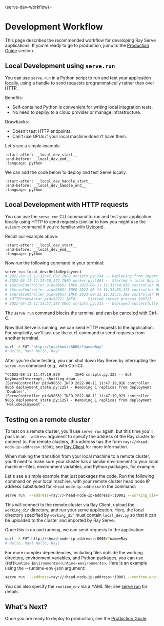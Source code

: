 (serve-dev-workflow)=

# Development Workflow

This page describes the recommended workflow for developing Ray Serve applications. If you're ready to go to production, jump to the [Production Guide](serve-in-production) section.

## Local Development using `serve.run`

You can use `serve.run` in a Python script to run and test your application locally, using a handle to send requests programmatically rather than over HTTP.

Benefits:

- Self-contained Python is convenient for writing local integration tests.
- No need to deploy to a cloud provider or manage infrastructure.

Drawbacks:

- Doesn't test HTTP endpoints.
- Can't use GPUs if your local machine doesn't have them.

Let's see a simple example.

```{literalinclude} ../serve/doc_code/local_dev.py
:start-after: __local_dev_start__
:end-before: __local_dev_end__
:language: python
```

We can add the code below to deploy and test Serve locally.

```{literalinclude} ../serve/doc_code/local_dev.py
:start-after: __local_dev_handle_start__
:end-before: __local_dev_handle_end__
:language: python
```

## Local Development with HTTP requests

You can use the `serve run` CLI command to run and test your application locally using HTTP to send requests (similar to how you might use the `uvicorn` command if you're familiar with [Uvicorn](https://www.uvicorn.org/)).

Recall our example above:

```{literalinclude} ../serve/doc_code/local_dev.py
:start-after: __local_dev_start__
:end-before: __local_dev_end__
:language: python
```

Now run the following command in your terminal:

```bash
serve run local_dev:HelloDeployment
# 2022-08-11 11:31:47,692 INFO scripts.py:294 -- Deploying from import path: "local_dev:graph".
# 2022-08-11 11:31:50,372 INFO worker.py:1481 -- Started a local Ray instance. View the dashboard at http://127.0.0.1:8265.
# (ServeController pid=9865) INFO 2022-08-11 11:31:54,039 controller 9865 http_state.py:129 - Starting HTTP proxy with name 'SERVE_CONTROLLER_ACTOR:SERVE_PROXY_ACTOR-dff7dc5b97b4a11facaed746f02448224aa0c1fb651988ba7197e949' on node 'dff7dc5b97b4a11facaed746f02448224aa0c1fb651988ba7197e949' listening on '127.0.0.1:8000'
# (ServeController pid=9865) INFO 2022-08-11 11:31:55,373 controller 9865 deployment_state.py:1232 - Adding 1 replicas to deployment 'Doubler'.
# (ServeController pid=9865) INFO 2022-08-11 11:31:55,389 controller 9865 deployment_state.py:1232 - Adding 1 replicas to deployment 'HelloDeployment'.
# (HTTPProxyActor pid=9872) INFO:     Started server process [9872]
# 2022-08-11 11:31:57,383 SUCC scripts.py:315 -- Deployed successfully.
```

The `serve run` command blocks the terminal and can be canceled with Ctrl-C.

Now that Serve is running, we can send HTTP requests to the application.
For simplicity, we'll just use the `curl` command to send requests from another terminal.

```bash
curl -X PUT "http://localhost:8000/?name=Ray"
# Hello, Ray! Hello, Ray!
```

After you're done testing, you can shut down Ray Serve by interrupting the `serve run` command (e.g., with Ctrl-C):

```console
^C2022-08-11 11:47:19,829       INFO scripts.py:323 -- Got KeyboardInterrupt, shutting down...
(ServeController pid=9865) INFO 2022-08-11 11:47:19,926 controller 9865 deployment_state.py:1257 - Removing 1 replicas from deployment 'Doubler'.
(ServeController pid=9865) INFO 2022-08-11 11:47:19,929 controller 9865 deployment_state.py:1257 - Removing 1 replicas from deployment 'HelloDeployment'.
```

## Testing on a remote cluster

To test on a remote cluster, you'll use `serve run` again, but this time you'll pass in an `--address` argument to specify the address of the Ray cluster to connect to.  For remote clusters, this address has the form `ray://<head-node-ip-address>:10001`; see [Ray Client](ray-client-ref) for more information.

When making the transition from your local machine to a remote cluster, you'll need to make sure your cluster has a similar environment to your local machine--files, environment variables, and Python packages, for example.  

Let's see a simple example that just packages the code. Run the following command on your local machine, with your remote cluster head node IP address substituted for `<head-node-ip-address>` in the command:

```bash
serve run  --address=ray://<head-node-ip-address>:10001 --working_dir="./project/src" local_dev:HelloDeployment
```

This will connect to the remote cluster via Ray Client, upload the `working_dir` directory, and run your serve application.  Here, the local directory specified by `working_dir` must contain `local_dev.py` so that it can be uploaded to the cluster and imported by Ray Serve.

Once this is up and running, we can send requests to the application:

```bash
curl -X PUT http://<head-node-ip-address>:8000/?name=Ray
# Hello, Ray! Hello, Ray!
```

For more complex dependencies, including files outside the working directory, environment variables, and Python packages, you can use {ref}`Runtime Environments<runtime-environments>`. Here is an example using the --runtime-env-json argument:

```bash
serve run  --address=ray://<head-node-ip-address>:10001 --runtime-env-json='{"env_vars": {"MY_ENV_VAR": "my-value"}, "working_dir": "./project/src", "pip": ["requests", "chess"]}' local_dev:HelloDeployment
```

You can also specify the `runtime_env` via a YAML file; see [serve run](serve_cli.html#serve-run) for details.

## What's Next?

Once you are ready to deploy to production, see the [Production Guide](serve-in-production).
